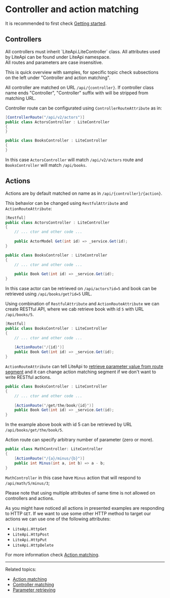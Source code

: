﻿---
Author: stanac
CreatedDate: 2017-04-15
Title: Controller and action matching
RenderTitle: false
IsHtml: false
Id: controller-and-action-matching
---

# Controller and action matching

It is recommended to first check [Getting started](/docs/getting-started).

## Controllers

<div class="alert alert-warning">
All controllers must inherit `LiteApi.LiteController` class. All attributes used by LiteApi can be found under LiteApi namespace.
</div>

<div class="alert alert-info">
All routes and parameters are case insensitive.
</div>

This is quick overview with samples, for specific topic check subsections on the left under "Controller and action matching".

All controller are matched on URL `/api/{controller}`. If controller class name ends "Controller", "Controller" suffix with will be stripped from matching URL.

Controller route can be configurated using `ControllerRouteAttribute` as in:

```csharp
[ControllerRoute("/api/v2/actors")] 
public class ActorsController : LiteController
{
}

public class BooksController : LiteController
{
}
```

In this case `ActorsController` will match `/api/v2/actors` route and `BooksController` 
will match `/api/books`.

## Actions

Actions are by default matched on name as in `/api/{controller}/{action}`.

This behavior can be changed using `RestfulAttribute` and `ActionRouteAttribute`:

```csharp
[Restful] 
public class ActorsController : LiteController
{
    // ... ctor and other code ...
    
    public ActorModel Get(int id) => _service.Get(id);
}

public class BooksController : LiteController
{
    // ... ctor and other code ...
    
    public Book Get(int id) => _service.Get(id);
}
```

In this case actor can be retrieved on `/api/actors?id=5` and book can be retrieved using 
`/api/books/get?id=5` URL.

Using combination of `RestfulAttribute` and `ActionRouteAttribute` we can create
RESTful API, where we cab retrieve book with id `5` with URL `/api/books/5`.

```csharp
[Restful]
public class BooksController : LiteController
{
    // ... ctor and other code ...
    
    [ActionRoute('/{id}')]
    public Book Get(int id) => _service.Get(id);
}
```

`ActionRouteAttribute` can tell LiteApi to [retrieve parameter value from route segment](/docs/parameter-retrieving-from-route-segment) and it can change action matching segment if we don't want to write RESTful actions.

```csharp
public class BooksController : LiteController
{
    // ... ctor and other code ...
    
    [ActionRoute('/get/the/book/{id}')]
    public Book Get(int id) => _service.Get(id);
}
```

In the example above book with id 5 can be retrieved by URL `/api/books/get/the/book/5`.

Action route can specify arbitrary number of parameter (zero or more).

```csharp
public class MathController: LiteController
{
    [ActionRoute("/{a}/minus/{b}")]
    public int Minus(int a, int b) => a - b;
}
```

`MathController` in this case have `Minus` action that will respond to `/api/math/5/minus/3`;

<div class="alert alert-info">
Please note that using multiple attributes of same time is not allowed on controllers and actions.
</div>

As you might have noticed all actions in presented examples are responding to HTTP `GET`.
If we want to use some other HTTP method to target our actions we can use one of the following
attributes:
- `LiteApi.HttpGet`
- `LiteApi.HttpPost`
- `LiteApi.HttpPut`
- `LiteApi.HttpDelete`

For more information check [Action matching](/docs/action-matching).

<hr/>

Related topics:
- [Action matching](/docs/action-matching)
- [Controller matching](/docs/controller-matching)
- [Parameter retrieving](/docs/parameter-retrieving)
